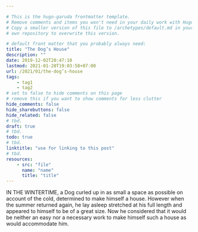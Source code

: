```yaml
---

# This is the hugo-garuda frontmatter template.
# Remove comments and items you won't need in your daily work with Hugo.
# Copy a smaller version of this file to /archetypes/default.md in your
# own repository to overwrite this version.

# default front matter that you probably always need:
title: "The Dog’s House"
description: ""
date: 2019-12-02T20:47:10
lastmod: 2021-01-20T19:03:58+07:00
url: /2021/01/the-dog’s-house
tags:
    - tag1
    - tag2
# set to false to hide comments on this page
# remove this if you want to show comments for less clutter
hide_comments: false
hide_sharebuttons: false
hide_related: false
# tbd.
draft: true
# tbd.
todo: true
# tbd.
linktitle: "use for linking to this post"
# tbd.
resources:
    - src: "file"
      name: "name"
      title: "title"
---
```

IN THE WINTERTIME, a Dog curled up in as small a space as possible on account of the cold, determined to make himself a house. However when the summer returned again, he lay asleep stretched at his full length and appeared to himself to be of a great size. Now he considered that it would be neither an easy nor a necessary work to make himself such a house as would accommodate him.
